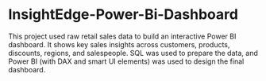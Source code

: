 # InsightEdge-Power-Bi-Dashboard
This project used raw retail sales data to build an interactive Power BI dashboard. It shows key sales insights across customers, products, discounts, regions, and salespeople. SQL was used to prepare the data, and Power BI (with DAX and smart UI elements) was used to design the final dashboard.
